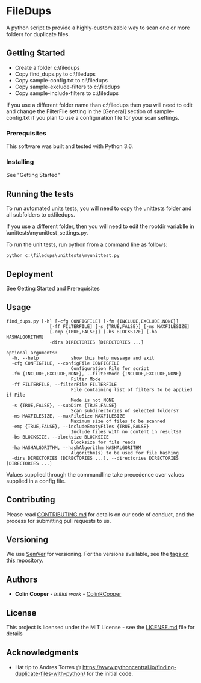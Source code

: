 # FileDups

A python script to provide a highly-customizable way to scan one or more folders for duplicate files.

## Getting Started

* Create a folder c:\filedups
* Copy find_dups.py to c:\filedups
* Copy sample-config.txt to c:\filedups
* Copy sample-exclude-filters to c:\filedups
* Copy sample-include-filters to c:\filedups

If you use a different folder name than c:\filedups then you will need to edit and change the FilterFile setting in the [General] section of sample-config.txt if you plan to use a configuration file for your scan settings.

### Prerequisites

This software was built and tested with Python 3.6.

### Installing

See "Getting Started"

## Running the tests

To run automated units tests, you will need to copy the unittests folder and all subfolders to c:\filedups.

If you use a different folder, then you will need to edit the rootdir variablle in \unittests\myunittest_settings.py.

To run the unit tests, run python from a command line as follows:

```
python c:\filedups\unittests\myunittest.py
```

## Deployment

See Getting Started and Prerequisites

## Usage

```
find_dups.py [-h] [-cfg CONFIGFILE] [-fm {INCLUDE,EXCLUDE,NONE}]
                [-ff FILTERFILE] [-s {TRUE,FALSE}] [-ms MAXFILESIZE]
                [-emp {TRUE,FALSE}] [-bs BLOCKSIZE] [-ha HASHALGORITHM]
                -dirs DIRECTORIES [DIRECTORIES ...]
                    
optional arguments:
  -h, --help            show this help message and exit
  -cfg CONFIGFILE, --configFile CONFIGFILE
                        Configuration File for script
  -fm {INCLUDE,EXCLUDE,NONE}, --filterMode {INCLUDE,EXCLUDE,NONE}
                        Filter Mode
  -ff FILTERFILE, --filterFile FILTERFILE
                        File containing list of filters to be applied if File
                        Mode is not NONE
  -s {TRUE,FALSE}, --subDirs {TRUE,FALSE}
                        Scan subdirectories of selected folders?
  -ms MAXFILESIZE, --maxFileSize MAXFILESIZE
                        Maximum size of files to be scanned
  -emp {TRUE,FALSE}, --includeEmptyFiles {TRUE,FALSE}
                        Include files with no content in results?
  -bs BLOCKSIZE, --blocksize BLOCKSIZE
                        Blocksize for file reads
  -ha HASHALGORITHM, --hashAlgorithm HASHALGORITHM
                        Algorithm(s) to be used for file hashing
  -dirs DIRECTORIES [DIRECTORIES ...], --directories DIRECTORIES [DIRECTORIES ...]
```
  
  Values supplied through the commandline take precedence over values supplied in a config file.


## Contributing

Please read [CONTRIBUTING.md](https://gist.github.com/PurpleBooth/b24679402957c63ec426) for details on our code of conduct, and the process for submitting pull requests to us.

## Versioning

We use [SemVer](http://semver.org/) for versioning. For the versions available, see the [tags on this repository](https://github.com/your/project/tags). 

## Authors

* **Colin Cooper** - *Initial work* - [ColinRCooper](https://github.com/colinrcooper)

## License

This project is licensed under the MIT License - see the [LICENSE.md](LICENSE.md) file for details

## Acknowledgments

* Hat tip to Andres Torres @ https://www.pythoncentral.io/finding-duplicate-files-with-python/ for the initial code.

